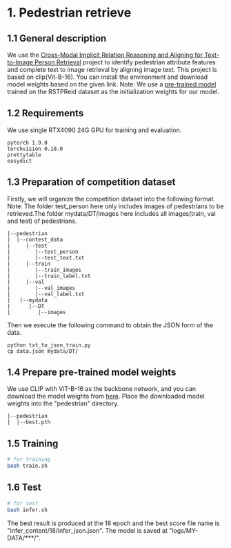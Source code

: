 # 1. Pedestrian retrieve

## 1.1 General description
We use the [Cross-Modal Implicit Relation Reasoning and Aligning for Text-to-Image Person Retrieval](https://github.com/anosorae/IRRA) project to  identify pedestrian attribute features and complete text to image retrieval by aligning image text. This project is based on clip(Vit-B-16). You can install the environment and download model weights based on the given link. Note: We use a [pre-trained model](https://drive.google.com/file/d/1HTeDZUVrZr6nL56ZlkYBNqjSWh3IGV2X/view?usp=sharing) trained on the RSTPReid dataset as the initialization weights for our model.

## 1.2 Requirements
We use single RTX4090 24G GPU for training and evaluation. 
```
pytorch 1.9.0
torchvision 0.10.0
prettytable
easydict
```

## 1.3 Preparation of competition dataset
Firstly, we will organize the competition dataset into the following format.
Note: The folder test_person here only includes images of pedestrians to be retrieved.The folder mydata/DT/images here includes all images(train, val and test) of pedestrians.
```
|--pedestrian
|  |--contest_data
|     |--test 
|        |--test_person
|        |--test_text.txt
|     |--train  
|        |--train_images
|        |--train_label.txt
|     |--val 
|        |--val_images
|        |--val_label.txt
|   |--mydata
|      |--DT
|         |--images
```
Then we execute the following command to obtain the JSON form of the data.
```
python txt_to_json_train.py
cp data.json mydata/DT/
```

## 1.4 Prepare pre-trained model weights

We use CLIP with ViT-B-16 as the backbone network, and you can download the model weights from [here](https://drive.google.com/file/d/1HTeDZUVrZr6nL56ZlkYBNqjSWh3IGV2X/view?usp=sharing). Place the downloaded model weights into the "pedestrian" directory.

```
|--pedestrian
|  |--best.pth
```

## 1.5 Training

```bash
# for training
bash train.sh
```



## 1.6 Test

```bash
# for test
bash infer.sh
```
The best result is produced at the 18 epoch and the best score file name is "infer_content/18/infer_json.json".
The model is saved at "logs/MY-DATA/***/".